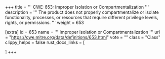 +++
title = '''
CWE-653: Improper Isolation or Compartmentalization
'''
description	= '''
The product does not properly compartmentalize or isolate functionality, processes, or resources that require different privilege levels, rights, or permissions.
'''
weight = 653

[extra]
id = 653
name = '''
Improper Isolation or Compartmentalization
'''
url = "https://cwe.mitre.org/data/definitions/653.html"
vote = ""
class = "Class"
clippy_helps = false
rust_docs_links = [
	
]
+++
